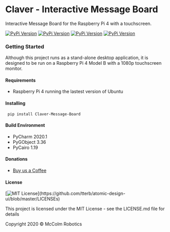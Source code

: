 # Claver - Interactive Message Board
Interactive Message Board for the Raspberry Pi 4 with a touchscreen.

[![PyPi Version](https://img.shields.io/pypi/v/Claver-Message-Board)](https://pypi.python.org/pypi/Claver-Message-Board/)
[![PyPi Version](https://img.shields.io/pypi/wheel/Claver-Message-Board)](https://pypi.python.org/pypi/Claver-Message-Board/)
[![PyPi Version](https://img.shields.io/pypi/implementation/Claver-Message-Board)](https://pypi.python.org/pypi/Claver-Message-Board/)
[![PyPi Version](https://img.shields.io/pypi/pyversions/Claver-Message-Board)](https://pypi.python.org/pypi/Claver-Message-Board/)
### Getting Started
Although this project runs as a stand-alone desktop application, it is designed to be run
on a Raspberry Pi 4 Model B with a 1080p touchscreen monitor.

#### Requirements
* Raspberry Pi 4 running the lastest version of Ubuntu

#### Installing
` pip install Claver-Message-Board`

#### Build Environment
* PyCharm 2020.1
* PyGObject 3.36
* PyCairo 1.19

#### Donations
* [Buy us a Coffee](https://ko-fi.com/mccolmrobotics)

#### License
[![MIT License](https://img.shields.io/apm/l/atomic-design-ui.svg?)](https://github.com/tterb/atomic-design-ui/blob/master/LICENSEs)

This project is licensed under the MIT License - see the LICENSE.md file for details

Copyright 2020 © McColm Robotics